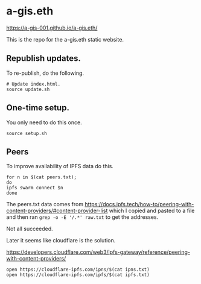 # a-gis.eth

https://a-gis-001.github.io/a-gis.eth/

This is the repo for the a-gis.eth static website.

## Republish updates.

To re-publish, do the following.

```
# Update index.html.
source update.sh
```

## One-time setup.

You only need to do this once.

```
source setup.sh
```

## Peers

To improve availability of IPFS data do this.

```
for n in $(cat peers.txt);
do 
ipfs swarm connect $n
done
```

The peers.txt data comes from https://docs.ipfs.tech/how-to/peering-with-content-providers/#content-provider-list
which I copied and pasted to a file and then ran `grep -o -E '/.*' raw.txt` to get the addresses.

Not all succeeded.

Later it seems like cloudflare is the solution.

https://developers.cloudflare.com/web3/ipfs-gateway/reference/peering-with-content-providers/

```
open https://cloudflare-ipfs.com/ipns/$(cat ipns.txt)
open https://cloudflare-ipfs.com/ipfs/$(cat ipfs.txt)
```

